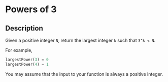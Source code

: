 # Powers of 3

## Description

Given a positive integer `N`, return the largest integer `k` such that `3^k < N`.

For example,

```python
largestPower(3) = 0
largestPower(4) = 1
```

You may assume that the input to your function is always a positive integer.
